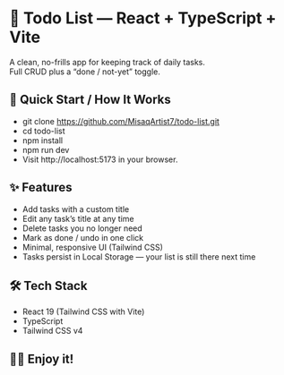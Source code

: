 # 📝 Todo List — React + TypeScript + Vite

A clean, no-frills app for keeping track of daily tasks.  
Full CRUD plus a “done / not-yet” toggle.

## 🚀 Quick Start / How It Works

- git clone https://github.com/MisaqArtist7/todo-list.git
- cd todo-list
- npm install
- npm run dev
- Visit http://localhost:5173 in your browser.

## ✨ Features
- Add tasks with a custom title
- Edit any task’s title at any time
- Delete tasks you no longer need
- Mark as done / undo in one click
- Minimal, responsive UI (Tailwind CSS)
- Tasks persist in Local Storage — your list is still there next time

## 🛠 Tech Stack
- React 19 (Tailwind CSS with Vite)
- TypeScript
- Tailwind CSS v4

## 🧑‍💻 Enjoy it! 


